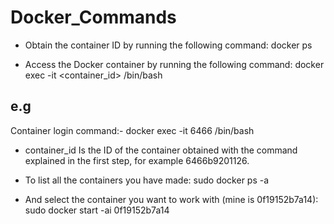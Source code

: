 # Docker_Commands

- Obtain the container ID by running the following command: docker ps

- Access the Docker container by running the following command: docker exec -it <container_id> /bin/bash

e.g
----
Container login command:-
docker exec -it 6466 /bin/bash

- container_id
Is the ID of the container obtained with the command explained in the first step, for example 6466b9201126.

- To list all the containers you have made:
sudo docker ps -a

- And select the container you want to work with (mine is 0f19152b7a14):
sudo docker start -ai 0f19152b7a14
